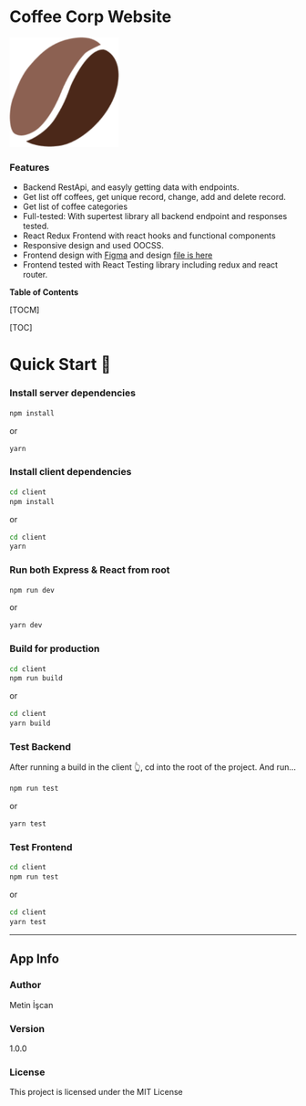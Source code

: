 # Coffee Corp Website

![](https://github.com/metin1/coffee-project/blob/master/client/public/android-chrome-192x192.png?raw=true)


### Features

- Backend RestApi, and easyly getting data with endpoints.
- Get list off coffees, get unique record, change, add and delete record.
- Get list of coffee categories
- Full-tested: With supertest library all backend endpoint and responses tested.
- React Redux Frontend with react hooks and functional components
- Responsive design and used OOCSS.
- Frontend design with [Figma](https://figma.com/ "Figma") and design [file is here](https://www.figma.com/file/F88DSInAsuh2MdOMb84vEQ/CoofeeCorp?node-id=1%3A652&viewport=-1173%2C-48%2C0.5507400035858154)
- Frontend tested with React Testing library including redux and react router.


**Table of Contents**

[TOCM]

[TOC]

# Quick Start 🚀

### Install server dependencies

```bash
npm install
```
or
```bash
yarn
```

### Install client dependencies

```bash
cd client
npm install
```
or

```bash
cd client
yarn
```
### Run both Express & React from root

```bash
npm run dev
```
or
```bash
yarn dev
```

### Build for production

```bash
cd client
npm run build
```
or
```bash
cd client
yarn build
```

### Test Backend

After running a build in the client 👆, cd into the root of the project.
And run...
```bash
npm run test
```
or
```bash
yarn test
```

### Test Frontend


```bash
cd client
npm run test
```
or
```bash
cd client
yarn test
```

---

## App Info

### Author

Metin İşcan

### Version

1.0.0

### License

This project is licensed under the MIT License